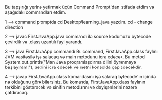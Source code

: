 Bu tapşırığı yerinə yetirmək üçün Command Prompt'dan istifadə etdim və aşağıdakı commandları etdim.

1 --> command promptda cd Desktop/learning_java yazdım. cd - change direction

2 --> javac FirstJavaApp.java commandı ilə source kodumuzu bytecode çevirdik və .class uzantılı fayl yarandı.

3 --> java FirstJavaApp commandı Bu command, FirstJavaApp.class faylını JVM vasitəsilə işə salacaq və main metodunu icra edəcək. 
Bu metod System.out.println("Mən Java proqramlaşdırma dilini öyrənməyə başlayıram!"); sətrini icra edəcək və mətni konsolda çap edəcəkdir.

4 --> javap FirstJavaApp.class komandasını işə salaraq bytecode'ın içində nə olduğunu görə bilərsiniz. Bu komanda, 
FirstJavaApp.class faylının tərkibini göstərəcək və sinifin metodlarını və dəyişənlərini nəzərə çatdıracaq.
